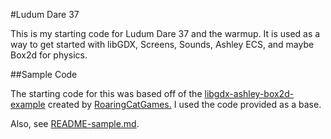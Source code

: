 #Ludum Dare 37

This is my starting code for Ludum Dare 37 and the warmup.
It is used as a way to get started with libGDX, Screens, Sounds, Ashley ECS, and maybe Box2d for physics.
 
##Sample Code

The starting code for this was based off of the
[libgdx-ashley-box2d-example](https://www.github.com/RoaringCatGames/libgdx-ashley-box2d-example) created by [RoaringCatGames.](http://roaringcatgames.com/)
I used the code provided as a base.

Also, see [README-sample.md](README-sample.md).

